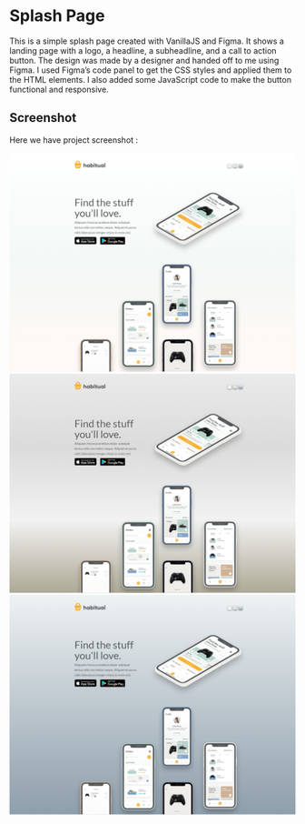 # Splash Page
This is a simple splash page created with VanillaJS and Figma. It shows a landing page with a logo, a headline, a subheadline, and a call to action button. The design was made by a designer and handed off to me using Figma. I used Figma’s code panel to get the CSS styles and applied them to the HTML elements. I also added some JavaScript code to make the button functional and responsive.

## Screenshot
Here we have project screenshot :

![screenshot](screenshot.jpeg)
![screenshot2](screenshot2.jpeg)
![screenshot3](screenshot3.jpeg)
